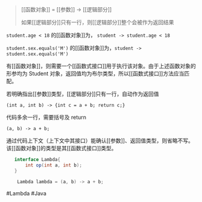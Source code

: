> [[函数对象]] = [[参数]] -> [[逻辑部分]]
> 
> 如果[[逻辑部分]]只有一行，则[[逻辑部分]]整个会被作为返回结果

`student.age < 18` 的[[函数对象]]为， `student -> student.age < 18`

`student.sex.equals('M')` 的[[函数对象]]为，`student -> student.sex.equals('M')`

有[[函数对象]]，则需要一个[[函数式接口]]用于执行该对象。由于上述函数对象的形参均为 Student 对象，返回值均为布尔类型，所以[[函数式接口]]方法应当匹配。

若明确指出[[参数]]类型，[[逻辑部分]]只有一行，自动作为返回值
   
`(int a, int b) -> {int c = a + b; return c;}` 
   
代码多余一行，需要括号及 return
   
`(a, b) -> a + b;` 
   
通过代码上下文（上下文中其接口）能确认[[参数]]、返回值类型，则省略不写。该[[函数对象]]的类型是其[[函数式接口]]类型。
   
```java
   interface Lambda{
	   int op(int a, int b);
   }

	Lambda lambda = (a, b) -> a + b;
```

#Lambda #Java 